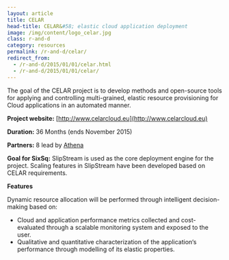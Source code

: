 ```yaml
---
layout: article
title: CELAR
head-title: CELAR&#58; elastic cloud application deployment
image: /img/content/logo_celar.jpg
class: r-and-d
category: resources
permalink: /r-and-d/celar/
redirect_from:
  - /r-and-d/2015/01/01/celar.html
  - /r-and-d/2015/01/01/celar/
---
```


The goal of the CELAR project is to develop methods and open-source tools for applying and controlling multi-grained, elastic resource provisioning for Cloud applications in an automated manner.

**Project website:** [http://www.celarcloud.eu](http://www.celarcloud.eu)

**Duration:** 36 Months (ends November 2015)

**Partners:** 8 lead by [Athena](http://www.athena-innovation.gr)

**Goal for SixSq:** SlipStream is used as the core deployment engine for the project.  Scaling features in SlipStream have been developed based on CELAR requirements.

**Features** 

Dynamic resource allocation will be performed through intelligent decision-making based on:

* Cloud and application performance metrics collected and cost-evaluated through a scalable monitoring system and exposed to the user.
* Qualitative and quantitative characterization of the application‘s performance through modelling of its elastic properties.
